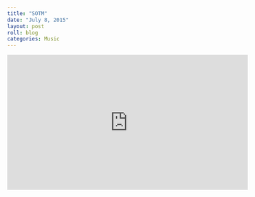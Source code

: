 ```yaml
---
title: "SOTM"
date: "July 8, 2015"
layout: post
roll: blog
categories: Music
---
```


<iframe width="560" height="315" src="https://www.youtube.com/embed/o6HFiVaK15I" frameborder="0" allowfullscreen></iframe>